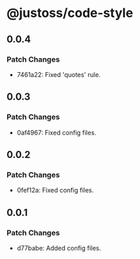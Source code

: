 # @justoss/code-style

## 0.0.4

### Patch Changes

- 7461a22: Fixed 'quotes' rule.

## 0.0.3

### Patch Changes

- 0af4967: Fixed config files.

## 0.0.2

### Patch Changes

- 0fef12a: Fixed config files.

## 0.0.1

### Patch Changes

- d77babe: Added config files.
